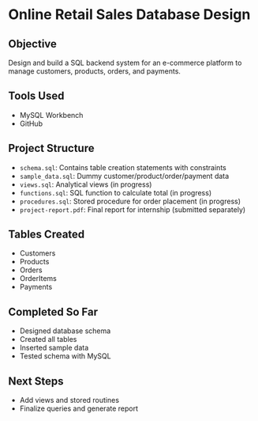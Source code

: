 # Online Retail Sales Database Design

## Objective
Design and build a SQL backend system for an e-commerce platform to manage customers, products, orders, and payments.

## Tools Used
- MySQL Workbench
- GitHub

## Project Structure

- `schema.sql`: Contains table creation statements with constraints
- `sample_data.sql`: Dummy customer/product/order/payment data
- `views.sql`: Analytical views (in progress)
- `functions.sql`: SQL function to calculate total (in progress)
- `procedures.sql`: Stored procedure for order placement (in progress)
- `project-report.pdf`: Final report for internship (submitted separately)

## Tables Created

- Customers
- Products
- Orders
- OrderItems
- Payments

## Completed So Far
- Designed database schema
- Created all tables
- Inserted sample data
- Tested schema with MySQL

## Next Steps
- Add views and stored routines
- Finalize queries and generate report